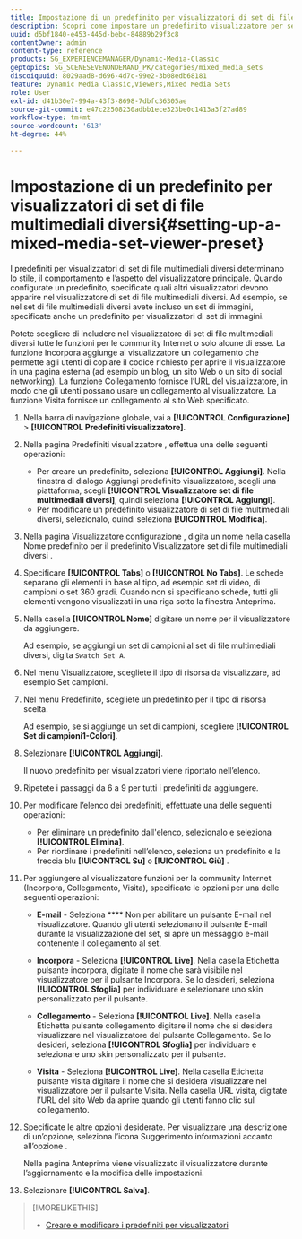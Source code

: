 ```yaml
---
title: Impostazione di un predefinito per visualizzatori di set di file multimediali diversi
description: Scopri come impostare un predefinito visualizzatore per set di file multimediali diversi in Adobe Dynamic Media Classic.
uuid: d5bf1840-e453-445d-bebc-84889b29f3c8
contentOwner: admin
content-type: reference
products: SG_EXPERIENCEMANAGER/Dynamic-Media-Classic
geptopics: SG_SCENESEVENONDEMAND_PK/categories/mixed_media_sets
discoiquuid: 8029aad8-d696-4d7c-99e2-3b08edb68181
feature: Dynamic Media Classic,Viewers,Mixed Media Sets
role: User
exl-id: d41b30e7-994a-43f3-8698-7dbfc36305ae
source-git-commit: e47c22508230adbb1ece323be0c1413a3f27ad89
workflow-type: tm+mt
source-wordcount: '613'
ht-degree: 44%

---
```


# Impostazione di un predefinito per visualizzatori di set di file multimediali diversi{#setting-up-a-mixed-media-set-viewer-preset}

I predefiniti per visualizzatori di set di file multimediali diversi determinano lo stile, il comportamento e l’aspetto del visualizzatore principale. Quando configurate un predefinito, specificate quali altri visualizzatori devono apparire nel visualizzatore di set di file multimediali diversi. Ad esempio, se nel set di file multimediali diversi avete incluso un set di immagini, specificate anche un predefinito per visualizzatori di set di immagini.

Potete scegliere di includere nel visualizzatore di set di file multimediali diversi tutte le funzioni per le community Internet o solo alcune di esse. La funzione Incorpora aggiunge al visualizzatore un collegamento che permette agli utenti di copiare il codice richiesto per aprire il visualizzatore in una pagina esterna (ad esempio un blog, un sito Web o un sito di social networking). La funzione Collegamento fornisce l’URL del visualizzatore, in modo che gli utenti possano usare un collegamento al visualizzatore. La funzione Visita fornisce un collegamento al sito Web specificato.

1. Nella barra di navigazione globale, vai a **[!UICONTROL Configurazione]** > **[!UICONTROL Predefiniti visualizzatore]**.
1. Nella pagina Predefiniti visualizzatore , effettua una delle seguenti operazioni:

   * Per creare un predefinito, seleziona **[!UICONTROL Aggiungi]**. Nella finestra di dialogo Aggiungi predefinito visualizzatore, scegli una piattaforma, scegli **[!UICONTROL Visualizzatore set di file multimediali diversi]**, quindi seleziona **[!UICONTROL Aggiungi]**.
   * Per modificare un predefinito visualizzatore di set di file multimediali diversi, selezionalo, quindi seleziona **[!UICONTROL Modifica]**.

1. Nella pagina Visualizzatore configurazione , digita un nome nella casella Nome predefinito per il predefinito Visualizzatore set di file multimediali diversi .
1. Specificare **[!UICONTROL Tabs]** o **[!UICONTROL No Tabs]**. Le schede separano gli elementi in base al tipo, ad esempio set di video, di campioni o set 360 gradi. Quando non si specificano schede, tutti gli elementi vengono visualizzati in una riga sotto la finestra Anteprima.
1. Nella casella **[!UICONTROL Nome]** digitare un nome per il visualizzatore da aggiungere.

   Ad esempio, se aggiungi un set di campioni al set di file multimediali diversi, digita `Swatch Set A`.

1. Nel menu Visualizzatore, scegliete il tipo di risorsa da visualizzare, ad esempio Set campioni.
1. Nel menu Predefinito, scegliete un predefinito per il tipo di risorsa scelta.

   Ad esempio, se si aggiunge un set di campioni, scegliere **[!UICONTROL Set di campioni1-Colori]**.

1. Selezionare **[!UICONTROL Aggiungi]**.

   Il nuovo predefinito per visualizzatori viene riportato nell’elenco.

1. Ripetete i passaggi da 6 a 9 per tutti i predefiniti da aggiungere.
1. Per modificare l’elenco dei predefiniti, effettuate una delle seguenti operazioni:

   * Per eliminare un predefinito dall&#39;elenco, selezionalo e seleziona **[!UICONTROL Elimina]**.
   * Per riordinare i predefiniti nell’elenco, seleziona un predefinito e la freccia blu **[!UICONTROL Su]** o **[!UICONTROL Giù]** .

1. Per aggiungere al visualizzatore funzioni per la community Internet (Incorpora, Collegamento, Visita), specificate le opzioni per una delle seguenti operazioni:

   * **E-mail**  - Seleziona  **** Non per abilitare un pulsante E-mail nel visualizzatore. Quando gli utenti selezionano il pulsante E-mail durante la visualizzazione del set, si apre un messaggio e-mail contenente il collegamento al set.

   * **Incorpora**  - Seleziona  **[!UICONTROL Live]**. Nella casella Etichetta pulsante incorpora, digitate il nome che sarà visibile nel visualizzatore per il pulsante Incorpora. Se lo desideri, seleziona **[!UICONTROL Sfoglia]** per individuare e selezionare uno skin personalizzato per il pulsante.

   * **Collegamento**  - Seleziona  **[!UICONTROL Live]**. Nella casella Etichetta pulsante collegamento digitare il nome che si desidera visualizzare nel visualizzatore del pulsante Collegamento. Se lo desideri, seleziona **[!UICONTROL Sfoglia]** per individuare e selezionare uno skin personalizzato per il pulsante.

   * **Visita**  - Seleziona  **[!UICONTROL Live]**. Nella casella Etichetta pulsante visita digitare il nome che si desidera visualizzare nel visualizzatore per il pulsante Visita. Nella casella URL visita, digitate l’URL del sito Web da aprire quando gli utenti fanno clic sul collegamento.

1. Specificate le altre opzioni desiderate. Per visualizzare una descrizione di un’opzione, seleziona l’icona Suggerimento informazioni accanto all’opzione .

   Nella pagina Anteprima viene visualizzato il visualizzatore durante l’aggiornamento e la modifica delle impostazioni.

1. Selezionare **[!UICONTROL Salva]**.

>[!MORELIKETHIS]
>
>* [Creare e modificare i predefiniti per visualizzatori](application-setup.md#adding_and_editing_viewer_presets)

